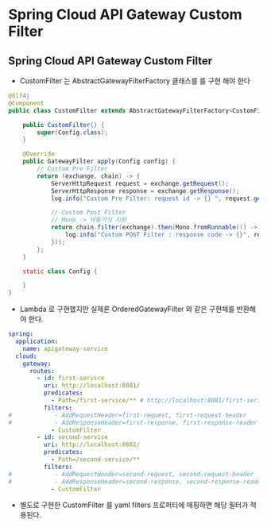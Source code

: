# Spring Cloud API Gateway Custom Filter

## Spring Cloud API Gateway Custom Filter
- CustomFilter 는 AbstractGatewayFilterFactory 클래스를 를 구현 해야 한다

```java
@Slf4j
@Component
public class CustomFilter extends AbstractGatewayFilterFactory<CustomFilter.Config> {

	public CustomFilter() {
		super(Config.class);
	}

	@Override
	public GatewayFilter apply(Config config) {
		// Custom Pre Filter
		return (exchange, chain) -> {
			ServerHttpRequest request = exchange.getRequest();
			ServerHttpResponse response = exchange.getResponse();
			log.info("Custom Pre Filter: request id -> {} ", request.getId());

			// Custom Post Filter
			// Mono -> 비동기식 지원
			return chain.filter(exchange).then(Mono.fromRunnable(() -> {
				log.info("Custom POST Filter : response code -> {}", response.getStatusCode());
			}));
		};
	}

	static class Config {

	}
}
```
- Lambda 로 구현했지만 실제론 OrderedGatewayFilter 와 같은 구현체를 반환해야 한다.

```yaml
spring:
  application:
    name: apigateway-service
  cloud:
    gateway:
      routes:
        - id: first-service
          uri: http://localhost:8081/
          predicates:
            - Path=/first-service/** # http://localhost:8081/first-serivce/** 형태로 그대로 전달됨을 주의..
          filters:
#            - AddRequestHeader=first-request, first-request-header
#            - AddResponseHeader=first-response, first-response-reader
            - CustomFilter
        - id: second-service
          uri: http://localhost:8082/
          predicates:
            - Path=/second-service/**
          filters:
#            - AddRequestHeader=second-request, second-request-header
#            - AddResponseHeader=second-response, second-response-reader
            - CustomFilter
```
- 별도로 구현한 CustomFilter 를 yaml filters 프로퍼티에 매핑하면 해당 필터가 적용된다.